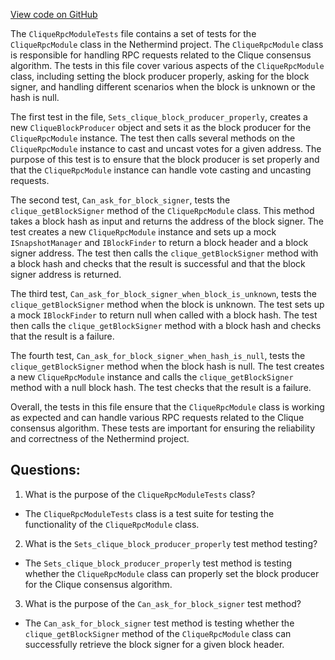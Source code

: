 [View code on GitHub](https://github.com/NethermindEth/nethermind/src/Nethermind/Nethermind.Clique.Test/CliqueRpcModuleTests.cs)

The `CliqueRpcModuleTests` file contains a set of tests for the `CliqueRpcModule` class in the Nethermind project. The `CliqueRpcModule` class is responsible for handling RPC requests related to the Clique consensus algorithm. The tests in this file cover various aspects of the `CliqueRpcModule` class, including setting the block producer properly, asking for the block signer, and handling different scenarios when the block is unknown or the hash is null.

The first test in the file, `Sets_clique_block_producer_properly`, creates a new `CliqueBlockProducer` object and sets it as the block producer for the `CliqueRpcModule` instance. The test then calls several methods on the `CliqueRpcModule` instance to cast and uncast votes for a given address. The purpose of this test is to ensure that the block producer is set properly and that the `CliqueRpcModule` instance can handle vote casting and uncasting requests.

The second test, `Can_ask_for_block_signer`, tests the `clique_getBlockSigner` method of the `CliqueRpcModule` class. This method takes a block hash as input and returns the address of the block signer. The test creates a new `CliqueRpcModule` instance and sets up a mock `ISnapshotManager` and `IBlockFinder` to return a block header and a block signer address. The test then calls the `clique_getBlockSigner` method with a block hash and checks that the result is successful and that the block signer address is returned.

The third test, `Can_ask_for_block_signer_when_block_is_unknown`, tests the `clique_getBlockSigner` method when the block is unknown. The test sets up a mock `IBlockFinder` to return null when called with a block hash. The test then calls the `clique_getBlockSigner` method with a block hash and checks that the result is a failure.

The fourth test, `Can_ask_for_block_signer_when_hash_is_null`, tests the `clique_getBlockSigner` method when the block hash is null. The test creates a new `CliqueRpcModule` instance and calls the `clique_getBlockSigner` method with a null block hash. The test checks that the result is a failure.

Overall, the tests in this file ensure that the `CliqueRpcModule` class is working as expected and can handle various RPC requests related to the Clique consensus algorithm. These tests are important for ensuring the reliability and correctness of the Nethermind project.
## Questions: 
 1. What is the purpose of the `CliqueRpcModuleTests` class?
- The `CliqueRpcModuleTests` class is a test suite for testing the functionality of the `CliqueRpcModule` class.

2. What is the `Sets_clique_block_producer_properly` test method testing?
- The `Sets_clique_block_producer_properly` test method is testing whether the `CliqueRpcModule` class can properly set the block producer for the Clique consensus algorithm.

3. What is the purpose of the `Can_ask_for_block_signer` test method?
- The `Can_ask_for_block_signer` test method is testing whether the `clique_getBlockSigner` method of the `CliqueRpcModule` class can successfully retrieve the block signer for a given block header.
